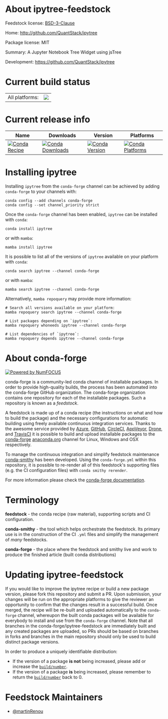 About ipytree-feedstock
=======================

Feedstock license: [BSD-3-Clause](https://github.com/conda-forge/ipytree-feedstock/blob/main/LICENSE.txt)

Home: http://github.com/QuantStack/ipytree

Package license: MIT

Summary: A Jupyter Notebook Tree Widget using jsTree

Development: https://github.com/QuantStack/ipytree

Current build status
====================


<table><tr><td>All platforms:</td>
    <td>
      <a href="https://dev.azure.com/conda-forge/feedstock-builds/_build/latest?definitionId=6445&branchName=main">
        <img src="https://dev.azure.com/conda-forge/feedstock-builds/_apis/build/status/ipytree-feedstock?branchName=main">
      </a>
    </td>
  </tr>
</table>

Current release info
====================

| Name | Downloads | Version | Platforms |
| --- | --- | --- | --- |
| [![Conda Recipe](https://img.shields.io/badge/recipe-ipytree-green.svg)](https://anaconda.org/conda-forge/ipytree) | [![Conda Downloads](https://img.shields.io/conda/dn/conda-forge/ipytree.svg)](https://anaconda.org/conda-forge/ipytree) | [![Conda Version](https://img.shields.io/conda/vn/conda-forge/ipytree.svg)](https://anaconda.org/conda-forge/ipytree) | [![Conda Platforms](https://img.shields.io/conda/pn/conda-forge/ipytree.svg)](https://anaconda.org/conda-forge/ipytree) |

Installing ipytree
==================

Installing `ipytree` from the `conda-forge` channel can be achieved by adding `conda-forge` to your channels with:

```
conda config --add channels conda-forge
conda config --set channel_priority strict
```

Once the `conda-forge` channel has been enabled, `ipytree` can be installed with `conda`:

```
conda install ipytree
```

or with `mamba`:

```
mamba install ipytree
```

It is possible to list all of the versions of `ipytree` available on your platform with `conda`:

```
conda search ipytree --channel conda-forge
```

or with `mamba`:

```
mamba search ipytree --channel conda-forge
```

Alternatively, `mamba repoquery` may provide more information:

```
# Search all versions available on your platform:
mamba repoquery search ipytree --channel conda-forge

# List packages depending on `ipytree`:
mamba repoquery whoneeds ipytree --channel conda-forge

# List dependencies of `ipytree`:
mamba repoquery depends ipytree --channel conda-forge
```


About conda-forge
=================

[![Powered by
NumFOCUS](https://img.shields.io/badge/powered%20by-NumFOCUS-orange.svg?style=flat&colorA=E1523D&colorB=007D8A)](https://numfocus.org)

conda-forge is a community-led conda channel of installable packages.
In order to provide high-quality builds, the process has been automated into the
conda-forge GitHub organization. The conda-forge organization contains one repository
for each of the installable packages. Such a repository is known as a *feedstock*.

A feedstock is made up of a conda recipe (the instructions on what and how to build
the package) and the necessary configurations for automatic building using freely
available continuous integration services. Thanks to the awesome service provided by
[Azure](https://azure.microsoft.com/en-us/services/devops/), [GitHub](https://github.com/),
[CircleCI](https://circleci.com/), [AppVeyor](https://www.appveyor.com/),
[Drone](https://cloud.drone.io/welcome), and [TravisCI](https://travis-ci.com/)
it is possible to build and upload installable packages to the
[conda-forge](https://anaconda.org/conda-forge) [anaconda.org](https://anaconda.org/)
channel for Linux, Windows and OSX respectively.

To manage the continuous integration and simplify feedstock maintenance
[conda-smithy](https://github.com/conda-forge/conda-smithy) has been developed.
Using the ``conda-forge.yml`` within this repository, it is possible to re-render all of
this feedstock's supporting files (e.g. the CI configuration files) with ``conda smithy rerender``.

For more information please check the [conda-forge documentation](https://conda-forge.org/docs/).

Terminology
===========

**feedstock** - the conda recipe (raw material), supporting scripts and CI configuration.

**conda-smithy** - the tool which helps orchestrate the feedstock.
                   Its primary use is in the construction of the CI ``.yml`` files
                   and simplify the management of *many* feedstocks.

**conda-forge** - the place where the feedstock and smithy live and work to
                  produce the finished article (built conda distributions)


Updating ipytree-feedstock
==========================

If you would like to improve the ipytree recipe or build a new
package version, please fork this repository and submit a PR. Upon submission,
your changes will be run on the appropriate platforms to give the reviewer an
opportunity to confirm that the changes result in a successful build. Once
merged, the recipe will be re-built and uploaded automatically to the
`conda-forge` channel, whereupon the built conda packages will be available for
everybody to install and use from the `conda-forge` channel.
Note that all branches in the conda-forge/ipytree-feedstock are
immediately built and any created packages are uploaded, so PRs should be based
on branches in forks and branches in the main repository should only be used to
build distinct package versions.

In order to produce a uniquely identifiable distribution:
 * If the version of a package **is not** being increased, please add or increase
   the [``build/number``](https://docs.conda.io/projects/conda-build/en/latest/resources/define-metadata.html#build-number-and-string).
 * If the version of a package **is** being increased, please remember to return
   the [``build/number``](https://docs.conda.io/projects/conda-build/en/latest/resources/define-metadata.html#build-number-and-string)
   back to 0.

Feedstock Maintainers
=====================

* [@martinRenou](https://github.com/martinRenou/)

